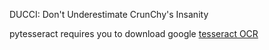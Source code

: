 DUCCI: Don't Underestimate CrunChy's Insanity

pytesseract requires you to download google [tesseract OCR](https://pypi.org/project/pytesseract/)
